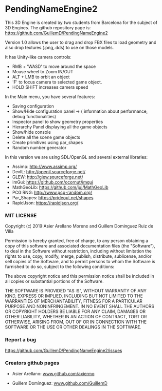 # PendingNameEngine2

This 3D Engine is created by two students from Barcelona for the subject of 3D Engines. 
The github repository page is: https://github.com/GuillemD/PendingNameEngine2

Version 1.0 allows the user to drag and drop FBX files to load geometry and also drop textures (.png,.dds) to use on those models.

It has Unity-like camera controls:
- RMB + 'WASD' to move around the space
- Mouse wheel to Zoom IN/OUT
- ALT + LMB to orbit an object
- 'F' to focus camera to selected game object.
- HOLD SHIFT increases camera speed

In the Main menu, you have several features:
- Saving configuration
- Show/Hide configuration panel -> ( information about performance, debug functionalities)
- Inspector panel to show geometry properties
- Hierarchy Panel displaying all the game objects
- Show/hide console
- Delete all the scene game objects
- Create primitives using par_shapes
- Random number generator


In this version we are using SDL/OpenGL and several external libraries:

- Assimp: http://www.assimp.org/
- DevIL: http://openil.sourceforge.net/
- GLEW: http://glew.sourceforge.net/
- ImGui: https://github.com/ocornut/imgui
- MathGeoLib: https://github.com/juj/MathGeoLib
- PCG RNG: http://www.pcg-random.org/
- Par_Shapes: https://prideout.net/shapes
- RapidJson: https://rapidjson.org/

### MIT LICENSE

Copyright (c) 2019 Asier Arellano Moreno and Guillem Dominguez Ruiz de Villa

Permission is hereby granted, free of charge, to any person obtaining a copy
of this software and associated documentation files (the "Software"), to deal
in the Software without restriction, including without limitation the rights
to use, copy, modify, merge, publish, distribute, sublicense, and/or sell
copies of the Software, and to permit persons to whom the Software is
furnished to do so, subject to the following conditions:

The above copyright notice and this permission notice shall be included in all
copies or substantial portions of the Software.

THE SOFTWARE IS PROVIDED "AS IS", WITHOUT WARRANTY OF ANY KIND, EXPRESS OR
IMPLIED, INCLUDING BUT NOT LIMITED TO THE WARRANTIES OF MERCHANTABILITY,
FITNESS FOR A PARTICULAR PURPOSE AND NONINFRINGEMENT. IN NO EVENT SHALL THE
AUTHORS OR COPYRIGHT HOLDERS BE LIABLE FOR ANY CLAIM, DAMAGES OR OTHER
LIABILITY, WHETHER IN AN ACTION OF CONTRACT, TORT OR OTHERWISE, ARISING FROM,
OUT OF OR IN CONNECTION WITH THE SOFTWARE OR THE USE OR OTHER DEALINGS IN THE
SOFTWARE.


### Report a bug

https://github.com/GuillemD/PendingNameEngine2/issues

### Creators github pages

- Asier Arellano: www.github.com/axiermo

- Guillem Domínguez: www.github.com/GuillemD

